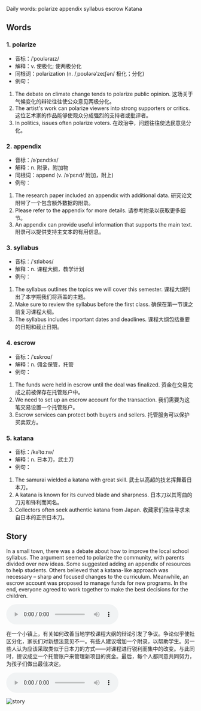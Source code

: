 Daily words: polarize appendix syllabus escrow Katana

## Words
### 1. polarize
- 音标：/ˈpoʊləraɪz/ <span style="cursor: pointer;" onclick="document.getElementById('audio-player-1').play()"><i class="fas fa-volume-up"></i></span>
<audio id="audio-player-1" src="https://files.dwong.top/words/polarize.mp3" style="display:none;"></audio>
- 解释：v. 使极化; 使两极分化
- 同根词：polarization (n. /ˌpoʊlərəˈzeɪʃən/ 极化；分化)
- 例句：
1. The debate on climate change tends to polarize public opinion. 这场关于气候变化的辩论往往使公众意见两极分化。
2. The artist's work can polarize viewers into strong supporters or critics. 这位艺术家的作品能够使观众分成强烈的支持者或批评者。
3. In politics, issues often polarize voters. 在政治中，问题往往使选民意见分化。

### 2. appendix
- 音标：/əˈpɛndɪks/ <span style="cursor: pointer;" onclick="document.getElementById('audio-player-2').play()"><i class="fas fa-volume-up"></i></span>
<audio id="audio-player-2" src="https://files.dwong.top/words/appendix.mp3" style="display:none;"></audio>
- 解释：n. 附录，附加物
- 同根词：append (v. /əˈpɛnd/ 附加，附上)
- 例句：
1. The research paper included an appendix with additional data. 研究论文附带了一个包含额外数据的附录。
2. Please refer to the appendix for more details. 请参考附录以获取更多细节。
3. An appendix can provide useful information that supports the main text. 附录可以提供支持主文本的有用信息。

### 3. syllabus
- 音标：/ˈsɪləbəs/ <span style="cursor: pointer;" onclick="document.getElementById('audio-player-3').play()"><i class="fas fa-volume-up"></i></span>
<audio id="audio-player-3" src="https://files.dwong.top/words/syllabus.mp3" style="display:none;"></audio>
- 解释：n. 课程大纲，教学计划
- 例句：
1. The syllabus outlines the topics we will cover this semester. 课程大纲列出了本学期我们将涵盖的主题。
2. Make sure to review the syllabus before the first class. 确保在第一节课之前复习课程大纲。
3. The syllabus includes important dates and deadlines. 课程大纲包括重要的日期和截止日期。

### 4. escrow
- 音标：/ˈɛskroʊ/ <span style="cursor: pointer;" onclick="document.getElementById('audio-player-4').play()"><i class="fas fa-volume-up"></i></span>
<audio id="audio-player-4" src="https://files.dwong.top/words/escrow.mp3" style="display:none;"></audio>
- 解释：n. 佣金保管，托管
- 例句：
1. The funds were held in escrow until the deal was finalized. 资金在交易完成之前被保存在托管账户中。
2. We need to set up an escrow account for the transaction. 我们需要为这笔交易设置一个托管账户。
3. Escrow services can protect both buyers and sellers. 托管服务可以保护买卖双方。

### 5. katana
- 音标：/kəˈtɑːnə/ <span style="cursor: pointer;" onclick="document.getElementById('audio-player-5').play()"><i class="fas fa-volume-up"></i></span>
<audio id="audio-player-5" src="https://files.dwong.top/words/katana.mp3" style="display:none;"></audio>
- 解释：n. 日本刀，武士刀
- 例句：
1. The samurai wielded a katana with great skill. 武士以高超的技艺挥舞着日本刀。
2. A katana is known for its curved blade and sharpness. 日本刀以其弯曲的刀刃和锋利而闻名。
3. Collectors often seek authentic katana from Japan. 收藏家们往往寻求来自日本的正宗日本刀。

## Story
In a small town, there was a debate about how to improve the local school syllabus. The argument seemed to polarize the community, with parents divided over new ideas. Some suggested adding an appendix of resources to help students. Others believed that a katana-like approach was necessary – sharp and focused changes to the curriculum. Meanwhile, an escrow account was proposed to manage funds for new programs. In the end, everyone agreed to work together to make the best decisions for the children.

<audio controls>
  <source src="https://files.dwong.top/story/2024-08-26-english.mp3" type="audio/mpeg">
  你的浏览器不支持音频元素。
</audio>
  

在一个小镇上，有关如何改善当地学校课程大纲的辩论引发了争议。争论似乎使社区分化，家长们对新想法意见不一。有些人建议增加一个附录，以帮助学生。另一些人认为应该采取类似于日本刀的方式——对课程进行锐利而集中的改变。与此同时，提议成立一个托管账户来管理新项目的资金。最后，每个人都同意共同努力，为孩子们做出最佳决定。

<audio controls>
  <source src="https://files.dwong.top/story/2024-08-26-chinese.mp3" type="audio/mpeg">
  你的浏览器不支持音频元素。
</audio>
  

![story](https://files.dwong.top/images/2024-08-26.png)

